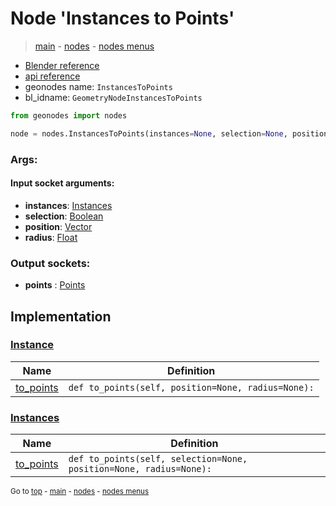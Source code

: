 # Node 'Instances to Points'

> [main](../structure.md) - [nodes](nodes.md) - [nodes menus](nodes_menus.md)

- [Blender reference](https://docs.blender.org/manual/en/latest/modeling/geometry_nodes/instances/instances_to_points.html)
- [api reference](https://docs.blender.org/api/current/bpy.types.GeometryNodeInstancesToPoints.html)
- geonodes name: `InstancesToPoints`
- bl_idname: `GeometryNodeInstancesToPoints`

```python
from geonodes import nodes

node = nodes.InstancesToPoints(instances=None, selection=None, position=None, radius=None)
```

### Args:

#### Input socket arguments:

- **instances**: [Instances](Instances.md)
- **selection**: [Boolean](Boolean.md)
- **position**: [Vector](Vector.md)
- **radius**: [Float](Float.md)

### Output sockets:

- **points** : [Points](Points.md)

## Implementation

### [Instance](Instance.md)

| Name | Definition |
|------|------------|
 | [to_points](Instance.md#to_points) | `def to_points(self, position=None, radius=None):` |

### [Instances](Instances.md)

| Name | Definition |
|------|------------|
 | [to_points](Instances.md#to_points) | `def to_points(self, selection=None, position=None, radius=None):` |

<sub>Go to [top](#node-Instances-to-Points) - [main](../structure.md) - [nodes](nodes.md) - [nodes menus](nodes_menus.md)</sub>

